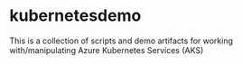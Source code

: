 # kubernetesdemo

This is a collection of scripts and demo artifacts for working with/manipulating Azure Kubernetes Services (AKS)

